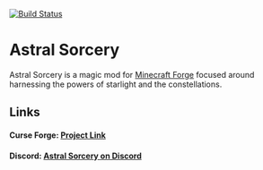 [![Build Status](https://jenkins.hellfiredev.net/job/AstralSorcery/job/1.16-indev/badge/icon)](https://jenkins.hellfiredev.net/job/AstralSorcery/job/1.16-indev/)

# Astral Sorcery

Astral Sorcery is a magic mod for [Minecraft Forge](https://files.minecraftforge.net) 
focused around harnessing the powers of starlight and the constellations.

## Links

#### Curse Forge: [Project Link](https://minecraft.curseforge.com/projects/astral-sorcery)
#### Discord: [Astral Sorcery on Discord](https://discord.gg/q37VRcT)
